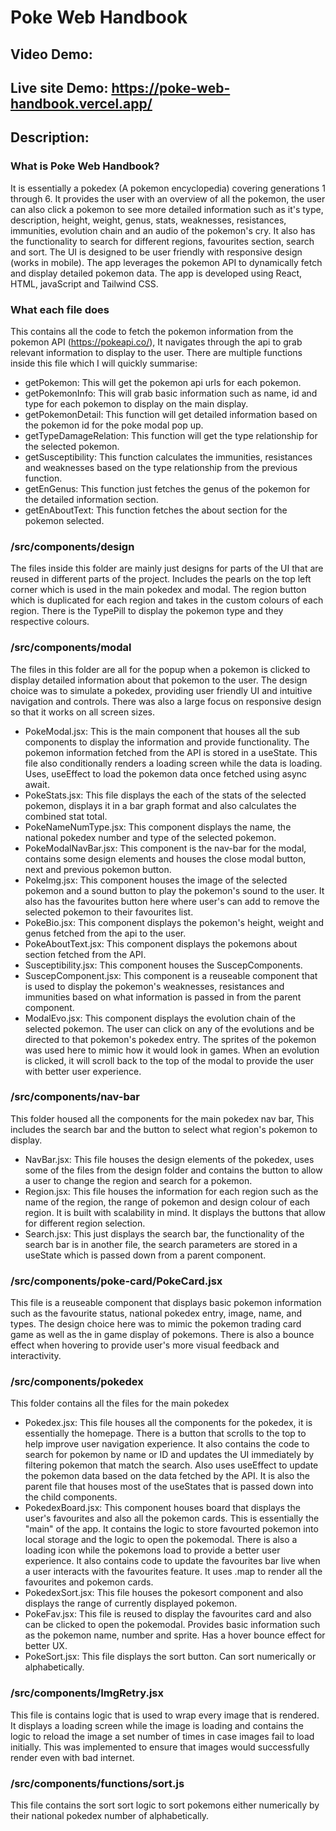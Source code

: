 # Poke Web Handbook

## Video Demo:

## Live site Demo: https://poke-web-handbook.vercel.app/

## Description:

### What is Poke Web Handbook?

It is essentially a pokedex (A pokemon encyclopedia) covering generations 1 through 6. It provides the user with an overview of all the pokemon, the user can also click a pokemon to see more detailed information such as it's type, description, height, weight, genus, stats, weaknesses, resistances, immunities, evolution chain and an audio of the pokemon's cry. It also has the functionality to search for different regions, favourites section, search and sort. The UI is designed to be user friendly with responsive design (works in mobile). The app leverages the pokemon API to dynamically fetch and display detailed pokemon data. The app is developed using React, HTML, javaScript and Tailwind CSS.

### What each file does

This contains all the code to fetch the pokemon information from the pokemon API (https://pokeapi.co/), It navigates through the api to grab relevant information to display to the user. There are multiple functions inside this file which I will quickly summarise:

- getPokemon: This will get the pokemon api urls for each pokemon.
- getPokemonInfo: This will grab basic information such as name, id and type for each pokemon to display on the main display.
- getPokemonDetail: This function will get detailed information based on the pokemon id for the poke modal pop up.
- getTypeDamageRelation: This function will get the type relationship for the selected pokemon.
- getSusceptibility: This function calculates the immunities, resistances and weaknesses based on the type relationship from the previous function.
- getEnGenus: This function just fetches the genus of the pokemon for the detailed information section.
- getEnAboutText: This function fetches the about section for the pokemon selected.

### /src/components/design

The files inside this folder are mainly just designs for parts of the UI that are reused in different parts of the project. Includes the pearls on the top left corner which is used in the main pokedex and modal. The region button which is duplicated for each region and takes in the custom colours of each region. There is the TypePill to display the pokemon type and they respective colours.

### /src/components/modal

The files in this folder are all for the popup when a pokemon is clicked to display detailed information about that pokemon to the user. The design choice was to simulate a pokedex, providing user friendly UI and intuitive navigation and controls. There was also a large focus on responsive design so that it works on all screen sizes.

- PokeModal.jsx: This is the main component that houses all the sub components to display the information and provide functionality. The pokemon information fetched from the API is stored in a useState. This file also conditionally renders a loading screen while the data is loading. Uses, useEffect to load the pokemon data once fetched using async await.
- PokeStats.jsx: This file displays the each of the stats of the selected pokemon, displays it in a bar graph format and also calculates the combined stat total.
- PokeNameNumType.jsx: This component displays the name, the national pokedex number and type of the selected pokemon.
- PokeModalNavBar.jsx: This component is the nav-bar for the modal, contains some design elements and houses the close modal button, next and previous pokemon button.
- PokeImg.jsx: This component houses the image of the selected pokemon and a sound button to play the pokemon's sound to the user. It also has the favourites button here where user's can add to remove the selected pokemon to their favourites list.
- PokeBio.jsx: This component displays the pokemon's height, weight and genus fetched from the api to the user.
- PokeAboutText.jsx: This component displays the pokemons about section fetched from the API.
- Susceptibility.jsx: This component houses the SuscepComponents.
- SuscepComponent.jsx: This component is a reuseable component that is used to display the pokemon's weaknesses, resistances and immunities based on what information is passed in from the parent component.
- ModalEvo.jsx: This component displays the evolution chain of the selected pokemon. The user can click on any of the evolutions and be directed to that pokemon's pokedex entry. The sprites of the pokemon was used here to mimic how it would look in games. When an evolution is clicked, it will scroll back to the top of the modal to provide the user with better user experience.

### /src/components/nav-bar

This folder housed all the components for the main pokedex nav bar, This includes the search bar and the button to select what region's pokemon to display.

- NavBar.jsx: This file houses the design elements of the pokedex, uses some of the files from the design folder and contains the button to allow a user to change the region and search for a pokemon.
- Region.jsx: This file houses the information for each region such as the name of the region, the range of pokemon and design colour of each region. It is built with scalability in mind. It displays the buttons that allow for different region selection.
- Search.jsx: This just displays the search bar, the functionality of the search bar is in another file, the search parameters are stored in a useState which is passed down from a parent component.

### /src/components/poke-card/PokeCard.jsx

This file is a reuseable component that displays basic pokemon information such as the favourite status, national pokedex entry, image, name, and types. The design choice here was to mimic the pokemon trading card game as well as the in game display of pokemons. There is also a bounce effect when hovering to provide user's more visual feedback and interactivity.

### /src/components/pokedex

This folder contains all the files for the main pokedex

- Pokedex.jsx: This file houses all the components for the pokedex, it is essentially the homepage. There is a button that scrolls to the top to help improve user navigation experience. It also contains the code to search for pokemon by name or ID and updates the UI immediately by filtering pokemon that match the search. Also uses useEffect to update the pokemon data based on the data fetched by the API. It is also the parent file that houses most of the useStates that is passed down into the child components.
- PokedexBoard.jsx: This component houses board that displays the user's favourites and also all the pokemon cards. This is essentially the "main" of the app. It contains the logic to store favourted pokemon into local storage and the logic to open the pokemodal. There is also a loading icon while the pokemons load to provide a better user experience. It also contains code to update the favourites bar live when a user interacts with the favourites feature. It uses .map to render all the favourites and pokemon cards.
- PokedexSort.jsx: This file houses the pokesort component and also displays the range of currently displayed pokemon.
- PokeFav.jsx: This file is reused to display the favourites card and also can be clicked to open the pokemodal. Provides basic information such as the pokemon name, number and sprite. Has a hover bounce effect for better UX.
- PokeSort.jsx: This file displays the sort button. Can sort numerically or alphabetically.

### /src/components/ImgRetry.jsx

This file is contains logic that is used to wrap every image that is rendered. It displays a loading screen while the image is loading and contains the logic to reload the image a set number of times in case images fail to load initially. This was implemented to ensure that images would successfully render even with bad internet.

### /src/components/functions/sort.js

This file contains the sort sort logic to sort pokemons either numerically by their national pokedex number of alphabetically.
